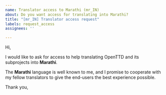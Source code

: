 ```yaml
---
name: Translator access to Marathi (mr_IN)
about: Do you want access for translating into Marathi?
title: "[mr_IN] Translator access request"
labels: request_access
assignees: ''

---
```


<!-- translator: mr_IN -->
<!-- Please do not edit the header of this template. -->

Hi,

I would like to ask for access to help translating OpenTTD and its subprojects into **Marathi**.

The **Marathi** language is well known to me, and I promise to cooperate with my fellow translators to give the end-users the best experience possible.

<!-- Please do not edit the above message. Do feel free to add a personal note after this line. -->

Thank you,
